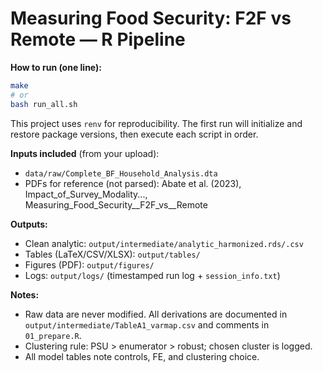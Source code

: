 
# Measuring Food Security: F2F vs Remote — R Pipeline

**How to run (one line):**
```bash
make
# or
bash run_all.sh
```

This project uses `renv` for reproducibility. The first run will initialize and restore package versions, then execute each script in order.

**Inputs included** (from your upload):
- `data/raw/Complete_BF_Household_Analysis.dta`
- PDFs for reference (not parsed): Abate et al. (2023), Impact_of_Survey_Modality..., Measuring_Food_Security__F2F_vs__Remote

**Outputs:**
- Clean analytic: `output/intermediate/analytic_harmonized.rds/.csv`
- Tables (LaTeX/CSV/XLSX): `output/tables/`
- Figures (PDF): `output/figures/`
- Logs: `output/logs/` (timestamped run log + `session_info.txt`)

**Notes:**
- Raw data are never modified. All derivations are documented in `output/intermediate/TableA1_varmap.csv` and comments in `01_prepare.R`.
- Clustering rule: PSU > enumerator > robust; chosen cluster is logged.
- All model tables note controls, FE, and clustering choice.
